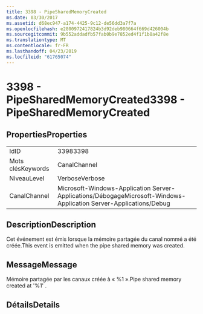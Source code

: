 ```yaml
---
title: 3398 - PipeSharedMemoryCreated
ms.date: 03/30/2017
ms.assetid: d68ec947-a174-4425-9c12-de56dd3a7f7a
ms.openlocfilehash: e2800972417824b3d92deb980664f669d426004b
ms.sourcegitcommit: 9b552addadfb57fab0b9e7852ed4f1f1b8a42f8e
ms.translationtype: MT
ms.contentlocale: fr-FR
ms.lasthandoff: 04/23/2019
ms.locfileid: "61765074"
---
```

# <a name="3398---pipesharedmemorycreated"></a><span data-ttu-id="5bd65-102">3398 - PipeSharedMemoryCreated</span><span class="sxs-lookup"><span data-stu-id="5bd65-102">3398 - PipeSharedMemoryCreated</span></span>
## <a name="properties"></a><span data-ttu-id="5bd65-103">Properties</span><span class="sxs-lookup"><span data-stu-id="5bd65-103">Properties</span></span>  
  
|||  
|-|-|  
|<span data-ttu-id="5bd65-104">Id</span><span class="sxs-lookup"><span data-stu-id="5bd65-104">ID</span></span>|<span data-ttu-id="5bd65-105">3398</span><span class="sxs-lookup"><span data-stu-id="5bd65-105">3398</span></span>|  
|<span data-ttu-id="5bd65-106">Mots clés</span><span class="sxs-lookup"><span data-stu-id="5bd65-106">Keywords</span></span>|<span data-ttu-id="5bd65-107">Canal</span><span class="sxs-lookup"><span data-stu-id="5bd65-107">Channel</span></span>|  
|<span data-ttu-id="5bd65-108">Niveau</span><span class="sxs-lookup"><span data-stu-id="5bd65-108">Level</span></span>|<span data-ttu-id="5bd65-109">Verbose</span><span class="sxs-lookup"><span data-stu-id="5bd65-109">Verbose</span></span>|  
|<span data-ttu-id="5bd65-110">Canal</span><span class="sxs-lookup"><span data-stu-id="5bd65-110">Channel</span></span>|<span data-ttu-id="5bd65-111">Microsoft-Windows-Application Server-Applications/Débogage</span><span class="sxs-lookup"><span data-stu-id="5bd65-111">Microsoft-Windows-Application Server-Applications/Debug</span></span>|  
  
## <a name="description"></a><span data-ttu-id="5bd65-112">Description</span><span class="sxs-lookup"><span data-stu-id="5bd65-112">Description</span></span>  
 <span data-ttu-id="5bd65-113">Cet événement est émis lorsque la mémoire partagée du canal nommé a été créée.</span><span class="sxs-lookup"><span data-stu-id="5bd65-113">This event is emitted when the pipe shared memory was created.</span></span>  
  
## <a name="message"></a><span data-ttu-id="5bd65-114">Message</span><span class="sxs-lookup"><span data-stu-id="5bd65-114">Message</span></span>  
 <span data-ttu-id="5bd65-115">Mémoire partagée par les canaux créée à « %1 ».</span><span class="sxs-lookup"><span data-stu-id="5bd65-115">Pipe shared memory created at '%1' .</span></span>  
  
## <a name="details"></a><span data-ttu-id="5bd65-116">Détails</span><span class="sxs-lookup"><span data-stu-id="5bd65-116">Details</span></span>
